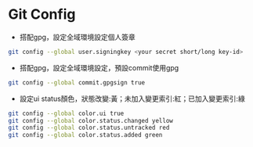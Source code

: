 # Git Config

- 搭配gpg，設定全域環境設定個人簽章
````bash
git config --global user.signingkey <your secret short/long key-id>
````

- 搭配gpg，設定全域環境設定，預設commit使用gpg 
````bash
git config --global commit.gpgsign true
````

- 設定ui status顏色，狀態改變:黃；未加入變更索引:紅；已加入變更索引:綠
````bash
git config --global color.ui true
git config --global color.status.changed yellow
git config --global color.status.untracked red
git config --global color.status.added green
````
